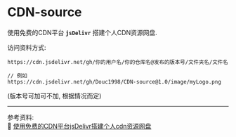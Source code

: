 # CDN-source

使用免费的CDN平台 **`jsDelivr`** 搭建个人CDN资源网盘.

访问资料方式:
```
https://cdn.jsdelivr.net/gh/你的用户名/你的仓库名@发布的版本号/文件夹名/文件名

// 例如
https://cdn.jsdelivr.net/gh/Douc1998/CDN-source@1.0/image/myLogo.png
```

(版本号可加可不加, 根据情况而定)

---
参考资料:  
🔗  [使用免费的CDN平台jsDelivr搭建个人cdn资源网盘](https://blog.51cto.com/u_13409958/3670049)
